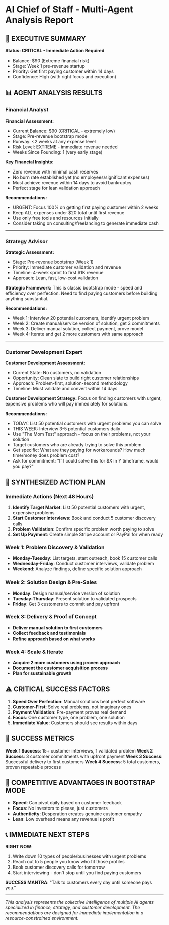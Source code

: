 # AI Chief of Staff - Multi-Agent Analysis Report

## 🚨 EXECUTIVE SUMMARY
**Status: CRITICAL - Immediate Action Required**
- Balance: $90 (Extreme financial risk)
- Stage: Week 1 pre-revenue startup
- Priority: Get first paying customer within 14 days
- Confidence: High (with right focus and execution)

## 📊 AGENT ANALYSIS RESULTS

### Financial Analyst
**Financial Assessment:**
- Current Balance: $90 (CRITICAL - extremely low)
- Stage: Pre-revenue bootstrap mode
- Runway: <2 weeks at any expense level
- Risk Level: EXTREME - immediate revenue needed
- Weeks Since Founding: 1 (very early stage)

**Key Financial Insights:**
- Zero revenue with minimal cash reserves
- No burn rate established yet (no employees/significant expenses)
- Must achieve revenue within 14 days to avoid bankruptcy
- Perfect stage for lean validation approach

**Recommendations:**
- URGENT: Focus 100% on getting first paying customer within 2 weeks
- Keep ALL expenses under $20 total until first revenue
- Use only free tools and resources initially
- Consider taking on consulting/freelancing to generate immediate cash

---

### Strategy Advisor
**Strategic Assessment:**
- Stage: Pre-revenue bootstrap (Week 1)
- Priority: Immediate customer validation and revenue
- Timeline: 4-week sprint to first $1K revenue
- Approach: Lean, fast, low-cost validation

**Strategic Framework:**
This is classic bootstrap mode - speed and efficiency over perfection. Need to find paying customers before building anything substantial.

**Recommendations:**
- Week 1: Interview 20 potential customers, identify urgent problem
- Week 2: Create manual/service version of solution, get 3 commitments
- Week 3: Deliver manual solution, collect payment, prove model
- Week 4: Iterate and get 2 more customers with same approach

---

### Customer Development Expert
**Customer Development Assessment:**
- Current State: No customers, no validation
- Opportunity: Clean slate to build right customer relationships
- Approach: Problem-first, solution-second methodology
- Timeline: Must validate and convert within 14 days

**Customer Development Strategy:**
Focus on finding customers with urgent, expensive problems who will pay immediately for solutions.

**Recommendations:**
- TODAY: List 50 potential customers with urgent problems you can solve
- THIS WEEK: Interview 3-5 potential customers daily
- Use "The Mom Test" approach - focus on their problems, not your solution
- Target customers who are already trying to solve this problem
- Get specific: What are they paying for workarounds? How much time/money does problem cost?
- Ask for commitment: "If I could solve this for $X in Y timeframe, would you pay?"

## 🎯 SYNTHESIZED ACTION PLAN

### Immediate Actions (Next 48 Hours)
1. **Identify Target Market**: List 50 potential customers with urgent, expensive problems
2. **Start Customer Interviews**: Book and conduct 5 customer discovery calls
3. **Problem Validation**: Confirm specific problem worth paying to solve
4. **Set Up Payment**: Create simple Stripe account or PayPal for when ready

### Week 1: Problem Discovery & Validation
- **Monday-Tuesday**: List targets, start outreach, book 15 customer calls
- **Wednesday-Friday**: Conduct customer interviews, validate problem
- **Weekend**: Analyze findings, define specific solution approach

### Week 2: Solution Design & Pre-Sales
- **Monday**: Design manual/service version of solution
- **Tuesday-Thursday**: Present solution to validated prospects
- **Friday**: Get 3 customers to commit and pay upfront

### Week 3: Delivery & Proof of Concept
- **Deliver manual solution to first customers**
- **Collect feedback and testimonials**
- **Refine approach based on what works**

### Week 4: Scale & Iterate
- **Acquire 2 more customers using proven approach**
- **Document the customer acquisition process**
- **Plan for sustainable growth**

## ⚠️ CRITICAL SUCCESS FACTORS

1. **Speed Over Perfection**: Manual solutions beat perfect software
2. **Customer-First**: Solve real problems, not imaginary ones
3. **Payment Validation**: Pre-payment proves real demand
4. **Focus**: One customer type, one problem, one solution
5. **Immediate Value**: Customers should see results within days

## 🎯 SUCCESS METRICS

**Week 1 Success**: 15+ customer interviews, 1 validated problem
**Week 2 Success**: 3 customer commitments with upfront payment
**Week 3 Success**: Successful delivery to first customers
**Week 4 Success**: 5 total customers, proven repeatable process

## 🚀 COMPETITIVE ADVANTAGES IN BOOTSTRAP MODE

- **Speed**: Can pivot daily based on customer feedback
- **Focus**: No investors to please, just customers
- **Authenticity**: Desperation creates genuine customer empathy
- **Lean**: Low overhead means any revenue is profit

## 📞 IMMEDIATE NEXT STEPS

**RIGHT NOW**:
1. Write down 10 types of people/businesses with urgent problems
2. Reach out to 5 people you know who fit those profiles
3. Book customer discovery calls for tomorrow
4. Start interviewing - don't stop until you find paying customers

**SUCCESS MANTRA**: "Talk to customers every day until someone pays you."

---

*This analysis represents the collective intelligence of multiple AI agents specialized in finance, strategy, and customer development. The recommendations are designed for immediate implementation in a resource-constrained environment.*